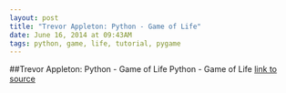 ```yaml
---
layout: post
title: "Trevor Appleton: Python - Game of Life"
date: June 16, 2014 at 09:43AM
tags: python, game, life, tutorial, pygame
---
```

##Trevor Appleton: Python - Game of Life
Python - Game of Life
[link to source](http://ift.tt/1tOlWdo) 
